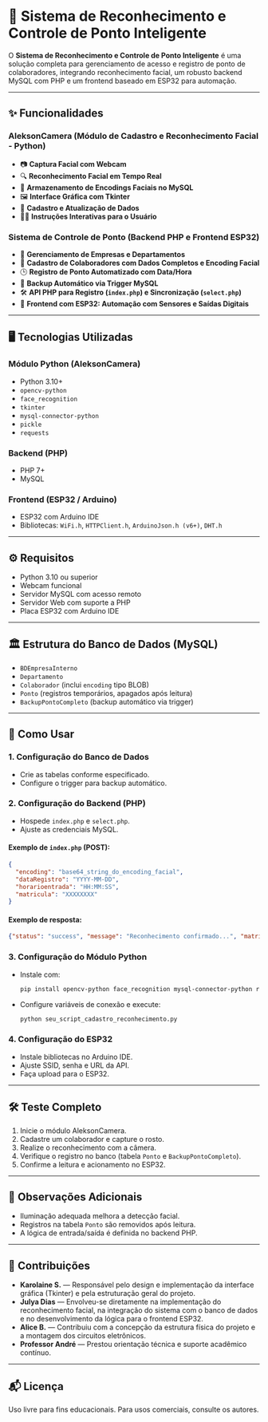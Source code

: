 # 📸 Sistema de Reconhecimento e Controle de Ponto Inteligente

O **Sistema de Reconhecimento e Controle de Ponto Inteligente** é uma solução completa para gerenciamento de acesso e registro de ponto de colaboradores, integrando reconhecimento facial, um robusto backend MySQL com PHP e um frontend baseado em ESP32 para automação.

---

## ✨ Funcionalidades

### AleksonCamera (Módulo de Cadastro e Reconhecimento Facial - Python)
- 📷 **Captura Facial com Webcam**
- 🔍 **Reconhecimento Facial em Tempo Real**
- 💾 **Armazenamento de Encodings Faciais no MySQL**
- 🖼️ **Interface Gráfica com Tkinter**
- 📝 **Cadastro e Atualização de Dados**
- 👨‍🏫 **Instruções Interativas para o Usuário**

### Sistema de Controle de Ponto (Backend PHP e Frontend ESP32)
- 🏢 **Gerenciamento de Empresas e Departamentos**
- 👷 **Cadastro de Colaboradores com Dados Completos e Encoding Facial**
- 🕒 **Registro de Ponto Automatizado com Data/Hora**
- 🔄 **Backup Automático via Trigger MySQL**
- 🛠️ **API PHP para Registro (`index.php`) e Sincronização (`select.php`)**
- 📡 **Frontend com ESP32: Automação com Sensores e Saídas Digitais**

---

## 🖥️ Tecnologias Utilizadas

### Módulo Python (AleksonCamera)
- Python 3.10+
- `opencv-python`
- `face_recognition`
- `tkinter`
- `mysql-connector-python`
- `pickle`
- `requests`

### Backend (PHP)
- PHP 7+
- MySQL

### Frontend (ESP32 / Arduino)
- ESP32 com Arduino IDE
- Bibliotecas: `WiFi.h`, `HTTPClient.h`, `ArduinoJson.h (v6+)`, `DHT.h`

---

## ⚙️ Requisitos

- Python 3.10 ou superior
- Webcam funcional
- Servidor MySQL com acesso remoto
- Servidor Web com suporte a PHP
- Placa ESP32 com Arduino IDE

---

## 🏛️ Estrutura do Banco de Dados (MySQL)

- `BDEmpresaInterno`
- `Departamento`
- `Colaborador` (inclui `encoding` tipo BLOB)
- `Ponto` (registros temporários, apagados após leitura)
- `BackupPontoCompleto` (backup automático via trigger)

---

## 🚀 Como Usar

### 1. Configuração do Banco de Dados
- Crie as tabelas conforme especificado.
- Configure o trigger para backup automático.

### 2. Configuração do Backend (PHP)
- Hospede `index.php` e `select.php`.
- Ajuste as credenciais MySQL.

#### Exemplo de `index.php` (POST):
```json
{
  "encoding": "base64_string_do_encoding_facial",
  "dataRegistro": "YYYY-MM-DD",
  "horarioentrada": "HH:MM:SS",
  "matricula": "XXXXXXXX"
}
```

#### Exemplo de resposta:
```json
{"status": "success", "message": "Reconhecimento confirmado...", "matricula": "...", "nome": "..."}
```

### 3. Configuração do Módulo Python
- Instale com:  
  ```bash
  pip install opencv-python face_recognition mysql-connector-python requests
  ```
- Configure variáveis de conexão e execute:  
  ```bash
  python seu_script_cadastro_reconhecimento.py
  ```

### 4. Configuração do ESP32
- Instale bibliotecas no Arduino IDE.
- Ajuste SSID, senha e URL da API.
- Faça upload para o ESP32.

---

## 🛠️ Teste Completo

1. Inicie o módulo AleksonCamera.
2. Cadastre um colaborador e capture o rosto.
3. Realize o reconhecimento com a câmera.
4. Verifique o registro no banco (tabela `Ponto` e `BackupPontoCompleto`).
5. Confirme a leitura e acionamento no ESP32.

---

## 📌 Observações Adicionais

- Iluminação adequada melhora a detecção facial.
- Registros na tabela `Ponto` são removidos após leitura.
- A lógica de entrada/saída é definida no backend PHP.

---

## 🤝 Contribuições

- **Karolaine S.** — Responsável pelo design e implementação da interface gráfica (Tkinter) e pela estruturação geral do projeto.
- **Julya Dias** — Envolveu-se diretamente na implementação do reconhecimento facial, na integração do sistema com o banco de dados e no desenvolvimento da lógica para o frontend ESP32.
- **Alice B.** — Contribuiu com a concepção da estrutura física do projeto e a montagem dos circuitos eletrônicos.
- **Professor André** — Prestou orientação técnica e suporte acadêmico contínuo.

---

## 📬 Licença

Uso livre para fins educacionais. Para usos comerciais, consulte os autores.

